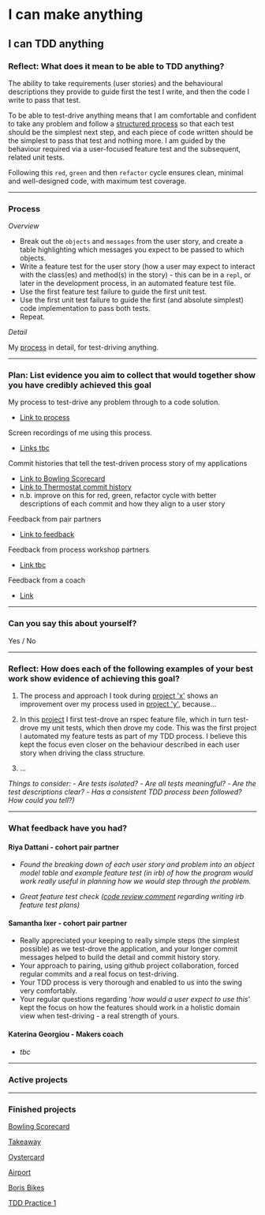 # I can make anything

## I can TDD anything

### Reflect: What does it mean to be able to TDD anything?

The ability to take requirements (user stories) and the behavioural descriptions they provide to guide first the test I write, and then the code I write to pass that test.

To be able to test-drive anything means that I am comfortable and confident to take any problem and follow a [structured process](https://github.com/mattTea/Portfolio/blob/master/processes/tdd.md) so that each test should be the simplest next step, and each piece of code written should be the simplest to pass that test and nothing more. I am guided by the behaviour required via a user-focused feature test and the subsequent, related unit tests.

Following this `red`, `green` and then `refactor` cycle ensures clean, minimal and well-designed code, with maximum test coverage.

------

### Process

_Overview_

- Break out the `objects` and `messages` from the user story, and create a table highlighting which messages you expect to be passed to which objects.
- Write a feature test for the user story (how a user may expect to interact with the class(es) and method(s) in the story) - this can be in a `repl`, or later in the development process, in an automated feature test file.
- Use the first feature test failure to guide the first unit test.
- Use the first unit test failure to guide the first (and absolute simplest) code implementation to pass both tests.
- Repeat.


_Detail_

My [process](https://github.com/mattTea/Portfolio/blob/master/processes/tdd.md) in detail, for test-driving anything.


------

### Plan: List evidence you aim to collect that would together show you have credibly achieved this goal

My process to test-drive any problem through to a code solution.
- [Link to process](https://github.com/mattTea/Portfolio/blob/master/processes/tdd.md)

Screen recordings of me using this process.
- [Links tbc]()

Commit histories that tell the test-driven process story of my applications
- [Link to Bowling Scorecard](https://github.com/mattTea/bowling-challenge/commits/master)
- [Link to Thermostat commit history](https://github.com/samanthaixer/thermostatWeds/commits/master)
- n.b. improve on this for red, green, refactor cycle with better descriptions of each commit and how they align to a user story

Feedback from pair partners
- [Link to feedback](https://github.com/mattTea/Portfolio/blob/master/goals_and_evidence/1_make_anything/1_tdd_anything.md#what-feedback-have-you-had)

Feedback from process workshop partners
- [Link tbc]()

Feedback from a coach
- [Link](https://github.com/mattTea/Portfolio/blob/master/goals_and_evidence/1_make_anything/1_tdd_anything.md#what-feedback-have-you-had)


------

### Can you say this about yourself? 

Yes / No


------

### Reflect: How does each of the following examples of your best work show evidence of achieving this goal?

1. The process and approach I took during [project 'x']() shows an improvement over my process used in [project 'y'](), because...

2. In this [project]() I first test-drove an rspec feature file, which in turn test-drove my unit tests, which then drove my code. This was the first project I automated my feature tests as part of my TDD process. I believe this kept the focus even closer on the behaviour described in each user story when driving the class structure.

3. ...


_Things to consider:_
_- Are tests isolated?_
_- Are all tests meaningful?_
_- Are the test descriptions clear?_
_- Has a consistent TDD process been followed? How could you tell?)_


------

### What feedback have you had?

#### Riya Dattani - cohort pair partner

  - _Found the breaking down of each user story and problem into an object model table and example feature test (in irb) of how the program would work really useful in planning how we would step through the problem._

  - _Great feature test check ([code review comment](https://github.com/makersacademy/airport_challenge/pull/1328#discussion_r264163812) regarding writing irb feature test plans)_


#### Samantha Ixer - cohort pair partner

- Really appreciated your keeping to really simple steps (the simplest possible) as we test-drove the application, and your longer commit messages helped to build the detail and commit history story.
- Your approach to pairing, using github project collaboration, forced regular commits and a real focus on test-driving.
- Your TDD process is very thorough and enabled to  us into the swing very comfortably.
- Your regular questions regarding '_how would a user expect to use this_' kept the focus on how the features should work in a holistic domain view when test-driving - a real strength of yours.


#### Katerina Georgiou - Makers coach

- _tbc_


------

### Active projects


------

### Finished projects

[Bowling Scorecard](https://github.com/mattTea/Portfolio/blob/master/projects/bowling.md)

[Takeaway](https://github.com/mattTea/Portfolio/blob/master/projects/takeaway.md)

[Oystercard](https://github.com/mattTea/Portfolio/blob/master/projects/oystercard.md)

[Airport](https://github.com/mattTea/Portfolio/blob/master/projects/airport.md)

[Boris Bikes](https://github.com/mattTea/Portfolio/blob/master/projects/boris_bikes.md)

[TDD Practice 1](https://github.com/mattTea/Portfolio/blob/master/projects/tdd_practice_1.md)
